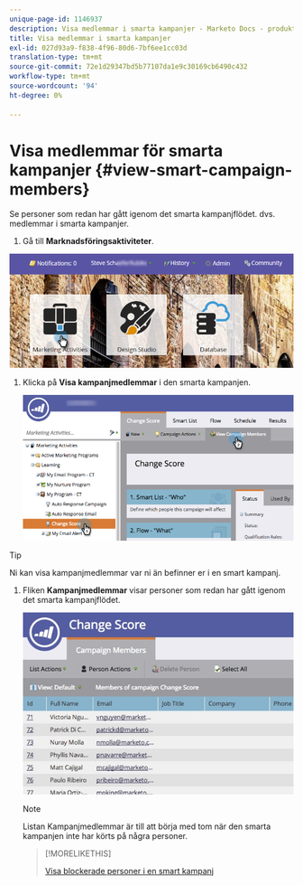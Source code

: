 ```yaml
---
unique-page-id: 1146937
description: Visa medlemmar i smarta kampanjer - Marketo Docs - produktdokumentation
title: Visa medlemmar i smarta kampanjer
exl-id: 027d93a9-f838-4f96-80d6-7bf6ee1cc03d
translation-type: tm+mt
source-git-commit: 72e1d29347bd5b77107da1e9c30169cb6490c432
workflow-type: tm+mt
source-wordcount: '94'
ht-degree: 0%

---
```


# Visa medlemmar för smarta kampanjer {#view-smart-campaign-members}

Se personer som redan har gått igenom det smarta kampanjflödet. dvs. medlemmar i smarta kampanjer.

1. Gå till **Marknadsföringsaktiviteter**.

![](assets/login-marketing-activities.png)

1. Klicka på **Visa kampanjmedlemmar** i den smarta kampanjen.

   ![](assets/changescore-hands.png)

>[!TIP]
>
>Ni kan visa kampanjmedlemmar var ni än befinner er i en smart kampanj.

1. Fliken **Kampanjmedlemmar** visar personer som redan har gått igenom det smarta kampanjflödet.

   ![](assets/smartcampaignheader-complete.jpg)

   >[!NOTE]
   >
   >Listan Kampanjmedlemmar är till att börja med tom när den smarta kampanjen inte har körts på några personer.

   >[!MORELIKETHIS]
   >
   >[Visa blockerade personer i en smart kampanj](/help/marketo/product-docs/core-marketo-concepts/smart-campaigns/smart-campaign-data/view-blocked-people-in-a-smart-campaign.md)
